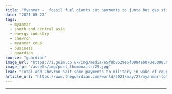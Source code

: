 ```yaml
---
title: "Myanmar -  fossil fuel giants cut payments to junta but gas still flows"
date: "2021-05-27"
tags: 
  - myanmar
  - south and central asia
  - energy industry
  - chevron
  - myanmar coup
  - business
  - guardian
source: "guardian"
image_url: "https://i.guim.co.uk/img/media/e5f8b8529e6f0984eb870e5098593df8dd61f738/0_82_3500_2100/master/3500.jpg?width=460&quality=85&auto=format&fit=max&s=63057468442ea4f8a39a0c41427f3421"
image_fp: "/assets/img/post_thumbnails/29.jpg"
lead: "Total and Chevron halt some payments to military in wake of coup but advocacy groups say more needs to be doneAdvocacy groups have called on French fossil fuel giant Total and US company Chevron to further cut ties with Myanmar’s military, after anno..."
article_url: "https://www.theguardian.com/world/2021/may/27/myanmar-total-chevron-gas-dividend-payments-military"
---
```


---
